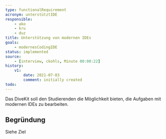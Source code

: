 ```yaml
---
type: functionalRequirement
acronym: unterstütztIDE
responsible: 
    - ako
    - kru
    - duz
title: Unterstützung von modernen IDEs
goals: 
    - modernesCodingIDE
status: implemented
source:
    - [interview, ckohls, Minute 00:00:22]
history:
    v1:
        date: 2021-07-03
        comment: initially created
todo: 
---
```


Das DiveKit soll den Studierenden die Möglichkeit bieten, die Aufgaben mit modernen IDEs zu bearbeiten.

<!-- Sollte bereits möglich sein, Anforderung nur der Vollständigkeit halber eingefügt -->

## Begründung

Siehe Ziel